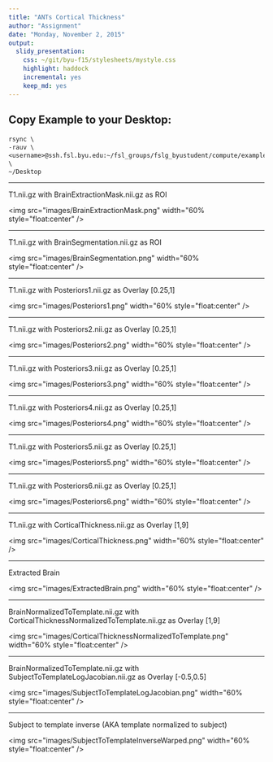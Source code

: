 ```yaml
---
title: "ANTs Cortical Thickness"
author: "Assignment"
date: "Monday, November 2, 2015"
output:
  slidy_presentation:
    css: ~/git/byu-f15/stylesheets/mystyle.css
    highlight: haddock
    incremental: yes
    keep_md: yes
---
```


## Copy Example to your Desktop:

```
rsync \
-rauv \
<username>@ssh.fsl.byu.edu:~/fsl_groups/fslg_byustudent/compute/examples/corticalthickness \
~/Desktop
```

----

T1.nii.gz with BrainExtractionMask.nii.gz as ROI

<img src="images/BrainExtractionMask.png" width="60% style="float:center" />

----

T1.nii.gz with BrainSegmentation.nii.gz as ROI

<img src="images/BrainSegmentation.png" width="60% style="float:center" />

----

T1.nii.gz with Posteriors1.nii.gz as Overlay [0.25,1]

<img src="images/Posteriors1.png" width="60% style="float:center" />

----

T1.nii.gz with Posteriors2.nii.gz as Overlay [0.25,1]

<img src="images/Posteriors2.png" width="60% style="float:center" />

----

T1.nii.gz with Posteriors3.nii.gz as Overlay [0.25,1]

<img src="images/Posteriors3.png" width="60% style="float:center" />

----

T1.nii.gz with Posteriors4.nii.gz as Overlay [0.25,1]

<img src="images/Posteriors4.png" width="60% style="float:center" />

----

T1.nii.gz with Posteriors5.nii.gz as Overlay [0.25,1]

<img src="images/Posteriors5.png" width="60% style="float:center" />

----

T1.nii.gz with Posteriors6.nii.gz as Overlay [0.25,1]

<img src="images/Posteriors6.png" width="60% style="float:center" />

----

T1.nii.gz with CorticalThickness.nii.gz as Overlay [1,9]

<img src="images/CorticalThickness.png" width="60% style="float:center" />

----

Extracted Brain

<img src="images/ExtractedBrain.png" width="60% style="float:center" />

----

BrainNormalizedToTemplate.nii.gz with CorticalThicknessNormalizedToTemplate.nii.gz as Overlay [1,9]

<img src="images/CorticalThicknessNormalizedToTemplate.png" width="60% style="float:center" />

----

BrainNormalizedToTemplate.nii.gz with SubjectToTemplateLogJacobian.nii.gz as Overlay [-0.5,0.5]

<img src="images/SubjectToTemplateLogJacobian.png" width="60% style="float:center" />

----

Subject to template inverse (AKA template normalized to subject)

<img src="images/SubjectToTemplateInverseWarped.png" width="60% style="float:center" />